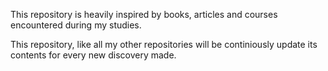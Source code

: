  This repository is heavily inspired by books, articles and courses encountered during my studies.

 This repository, like all my other repositories will be continiously update its contents for every new discovery made.
